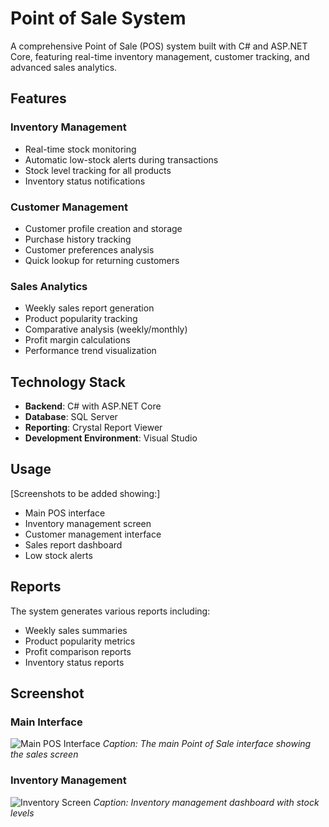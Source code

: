 # Point of Sale System

A comprehensive Point of Sale (POS) system built with C# and ASP.NET Core, featuring real-time inventory management, customer tracking, and advanced sales analytics.

## Features

### Inventory Management
- Real-time stock monitoring
- Automatic low-stock alerts during transactions
- Stock level tracking for all products
- Inventory status notifications

### Customer Management
- Customer profile creation and storage
- Purchase history tracking
- Customer preferences analysis
- Quick lookup for returning customers

### Sales Analytics
- Weekly sales report generation
- Product popularity tracking
- Comparative analysis (weekly/monthly)
- Profit margin calculations
- Performance trend visualization

## Technology Stack

- **Backend**: C# with ASP.NET Core
- **Database**: SQL Server
- **Reporting**: Crystal Report Viewer
- **Development Environment**: Visual Studio


## Usage

[Screenshots to be added showing:]
- Main POS interface
- Inventory management screen
- Customer management interface
- Sales report dashboard
- Low stock alerts

## Reports

The system generates various reports including:
- Weekly sales summaries
- Product popularity metrics
- Profit comparison reports
- Inventory status reports

## Screenshot
 ### Main Interface
![Main POS Interface](paymentType.png)
*Caption: The main Point of Sale interface showing the sales screen*

### Inventory Management
![Inventory Screen](CRUD(product).png)
*Caption: Inventory management dashboard with stock levels*

